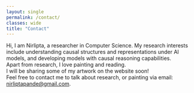 ```yaml
---
layout: single
permalink: /contact/
classes: wide
title: "Contact"
---
```


<!-- <img align="right" src="/images/dp.jpg" alt="My Picture" width="200"/> -->
Hi, I am Nirlipta, a researcher in Computer Science. My research interests include understanding causal structures and representations under AI models, and developing models with causal reasoning capabilities.  
Apart from research, I love painting and reading.  
I will be sharing some of my artwork on the website soon!  
Feel free to contact me to talk about research, or painting via email: nirliptapande@gmail.com.

<!-- 
I am not much active on the social media handles, but can sometimes respond on LinkedIn. Feel free to contact me for any potential research collaborations, or for a quick chess match at lichess ;-\)
<ul>
    <li><a href="https://twitter.com/Raghav_Arora/"><i class="fab fa-fw fa-twitter" aria-hidden="true"></i> Twitter</a></li>
    <li><a href="https://linkedin.com/in/raraghavarora"><i class="fab fa-fw fa-linkedin" aria-hidden="true"></i> LinkedIn</a></li>
    <li><a href="https://lichess.org/@/RA_raghavarora"><i class="fas fa-fw fa-chess" aria-hidden="true"></i> Lichess</a></li>
    <li>
        <a href="https://www.goodreads.com/user/show/139024375-raghav-arora">
            <i class="fab fa-fw fa-goodreads" aria-hidden="true"></i> Goodreads
        </a>
        (Currently reading: <a href="{{site.book.link}}"> {{site.book.title}}</a> )
    </li>
</ul> -->
